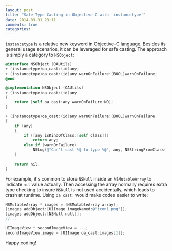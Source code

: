 ```yaml
---
layout: post
title: "Safe Type Casting in Objective-C with 'instancetype'"
date: 2014-03-31 23:11
comments: true
categories: 
---
```

`instancetype` is a relative new keyword in Objective-C language. Besides its general usage scenarios, it can  be leveraged for safe casting. The approach is simply a category to `NSObject`:

```objective-c
@interface NSObject (OAUtils)
+ (instancetype)oa_cast:(id)any;
+ (instancetype)oa_cast:(id)any warnOnFailure:(BOOL)warnOnFailure;
@end

@implementation NSObject (OAUtils)
+ (instancetype)oa_cast:(id)any
{
    return [self oa_cast:any warnOnFailure:NO];
}

+ (instancetype)oa_cast:(id)any warnOnFailure:(BOOL)warnOnFailure
{
    if (any)
    {
        if ([any isKindOfClass:[self class]])
            return any;
        else if (warnOnFailure)
            NSLog(@"Can't cast %@ to type %@", any, NSStringFromClass([self class]));
    }
    
    return nil;
}
```

<!-- more -->

For example, it's common to store `NSNull` inside an `NSMutableArray` to indicate `nil` value actually. Then accessing the array normally requires extra type checking to insure `NSNull` is not used accidentally, which leads to crash at runtime. Using `oa_cast:` would make codes easier to write:

```objective-c
NSMutableArray * images = [NSMutableArray array];
[images addObject:[UIImage imageNamed:@"icon1.png"]];
[images addObject:[NSNull null]];
//...

UIImageView * secondImageView = ...;
secondImageView.image = [UIImage oa_cast:images[1]];
```

Happy coding!